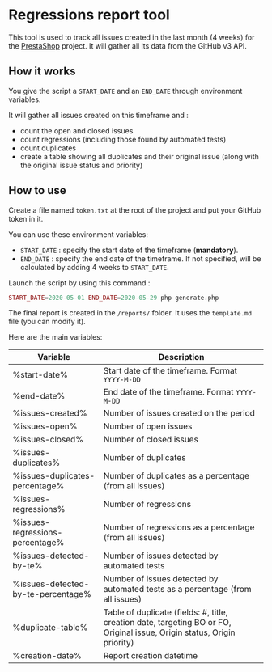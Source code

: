 # Regressions report tool

This tool is used to track all issues created in the last month (4 weeks) for the 
[PrestaShop](https://github.com/PrestaShop/PrestaShop) project. It will gather all its data from the GitHub v3 API.

## How it works

You give the script a `START_DATE` and an `END_DATE` through environment variables.

It will gather all issues created on this timeframe and :
- count the open and closed issues
- count regressions (including those found by automated tests)
- count duplicates
- create a table showing all duplicates and their original issue (along with the original issue status and priority)

## How to use

Create a file named `token.txt` at the root of the project and put your GitHub token in it.

You can use these environment variables:
- `START_DATE` : specify the start date of the timeframe (**mandatory**).
- `END_DATE`   : specify the end date of the timeframe. If not specified, will be calculated by adding 4 weeks 
to `START_DATE`. 

Launch the script by using this command :

```php
START_DATE=2020-05-01 END_DATE=2020-05-29 php generate.php
```

The final report is created in the `/reports/` folder. It uses the `template.md` file (you can modify it). 

Here are the main variables:

| Variable | Description |
| -------- | ----------- |
| %start-date% | Start date of the timeframe. Format `YYYY-M-DD` |
| %end-date% | End date of the timeframe. Format `YYYY-M-DD` |
| %issues-created% | Number of issues created on the period |
| %issues-open% | Number of open issues |
| %issues-closed% | Number of closed issues |
| %issues-duplicates% | Number of duplicates |
| %issues-duplicates-percentage% | Number of duplicates as a percentage (from all issues) |
| %issues-regressions% | Number of regressions |
| %issues-regressions-percentage% | Number of regressions as a percentage (from all issues) |
| %issues-detected-by-te% | Number of issues detected by automated tests |
| %issues-detected-by-te-percentage% | Number of issues detected by automated tests as a percentage (from all issues) |
| %duplicate-table% | Table of duplicate (fields: #, title, creation date, targeting BO or FO, Original issue, Origin status, Origin priority) |
|%creation-date% | Report creation datetime |
